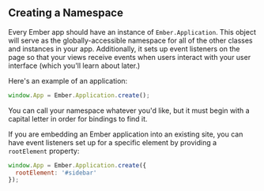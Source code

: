 ## Creating a Namespace

Every Ember app should have an instance of `Ember.Application`. This object
will serve as the globally-accessible namespace for all of the other classes
and instances in your app. Additionally, it sets up event listeners on the page
so that your views receive events when users interact with your user interface
(which you'll learn about later.)

Here's an example of an application:

```javascript
window.App = Ember.Application.create();
```

You can call your namespace whatever you'd like, but it must begin
with a capital letter in order for bindings to find it.

If you are embedding an Ember application into an existing site, you can
have event listeners set up for a specific element by providing a `rootElement` property:

```javascript
window.App = Ember.Application.create({
  rootElement: '#sidebar'
});
```
